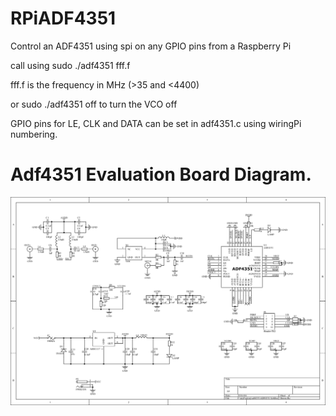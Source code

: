 # RPiADF4351
Control an ADF4351 using spi on any GPIO pins from a Raspberry Pi

call using sudo ./adf4351 fff.f

fff.f is the frequency in MHz (>35 and <4400)

or sudo ./adf4351 off to turn the VCO off

GPIO pins for LE, CLK and DATA can be set in adf4351.c using wiringPi numbering.

# Adf4351 Evaluation Board Diagram.
![Adf4351 Eval Board](images/Adf_4351_Diagram_1.png?raw=true "ADF4350  Eval Boards")<br>
